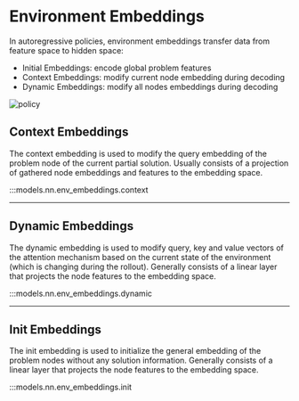 # Environment Embeddings

In autoregressive policies, environment embeddings transfer data from feature space to hidden space:

- Initial Embeddings: encode global problem features
- Context Embeddings: modify current node embedding during decoding
- Dynamic Embeddings: modify all nodes embeddings during decoding

<img class="full-img" alt="policy" src="https://user-images.githubusercontent.com/48984123/281976545-ca88f159-d0b3-459e-8fd9-89799be9d1b0.png">


## Context Embeddings

The context embedding is used to modify the query embedding of the problem node of the current partial solution. Usually consists of a projection of gathered node embeddings and features to the embedding space.


:::models.nn.env_embeddings.context

---

## Dynamic Embeddings

The dynamic embedding is used to modify query, key and value vectors of the attention mechanism  based on the current state of the environment (which is changing during the rollout). Generally consists of a linear layer that projects the node features to the embedding space.

:::models.nn.env_embeddings.dynamic

---

## Init Embeddings

The init embedding is used to initialize the general embedding of the problem nodes without any solution information. Generally consists of a linear layer that projects the node features to the embedding space.

:::models.nn.env_embeddings.init
